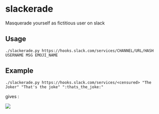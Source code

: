 # slackerade

Masquerade yourself as fictitious user on slack

## Usage

~~~
./slackerade.py https://hooks.slack.com/services/CHANNEL/URL/HASH USERNAME MSG EMOJI_NAME
~~~

## Example

`./slackerade.py https://hooks.slack.com/services/<censured> "The Joker" "That's the joke" ":thats_the_joke:"`
  
  gives :
  
  ![](https://github.com/Kraymer/public/raw/master/slackerade/slackerade_demo.png)
  
  
  
